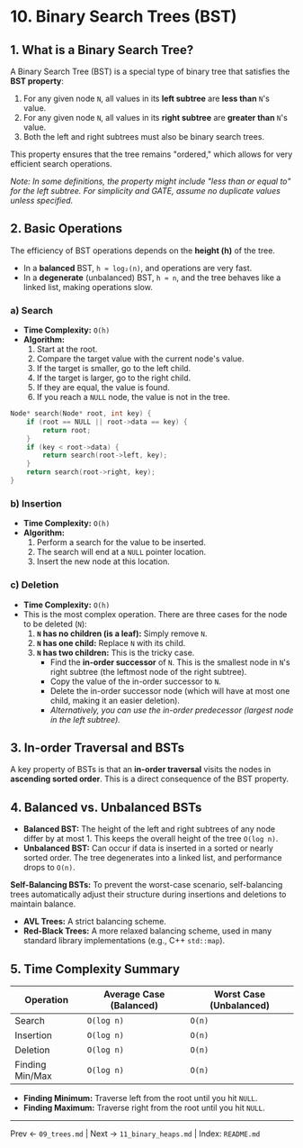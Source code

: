 # 10. Binary Search Trees (BST)

## 1. What is a Binary Search Tree?
A Binary Search Tree (BST) is a special type of binary tree that satisfies the **BST property**:
1.  For any given node `N`, all values in its **left subtree** are **less than** `N`'s value.
2.  For any given node `N`, all values in its **right subtree** are **greater than** `N`'s value.
3.  Both the left and right subtrees must also be binary search trees.

This property ensures that the tree remains "ordered," which allows for very efficient search operations.

*Note: In some definitions, the property might include "less than or equal to" for the left subtree. For simplicity and GATE, assume no duplicate values unless specified.*

## 2. Basic Operations
The efficiency of BST operations depends on the **height (h)** of the tree.
- In a **balanced** BST, `h ≈ log₂(n)`, and operations are very fast.
- In a **degenerate** (unbalanced) BST, `h ≈ n`, and the tree behaves like a linked list, making operations slow.

### a) Search
- **Time Complexity:** `O(h)`
- **Algorithm:**
  1. Start at the root.
  2. Compare the target value with the current node's value.
  3. If the target is smaller, go to the left child.
  4. If the target is larger, go to the right child.
  5. If they are equal, the value is found.
  6. If you reach a `NULL` node, the value is not in the tree.

```c
Node* search(Node* root, int key) {
    if (root == NULL || root->data == key) {
        return root;
    }
    if (key < root->data) {
        return search(root->left, key);
    }
    return search(root->right, key);
}
```

### b) Insertion
- **Time Complexity:** `O(h)`
- **Algorithm:**
  1. Perform a search for the value to be inserted.
  2. The search will end at a `NULL` pointer location.
  3. Insert the new node at this location.

### c) Deletion
- **Time Complexity:** `O(h)`
- This is the most complex operation. There are three cases for the node to be deleted (`N`):
  1.  **`N` has no children (is a leaf):** Simply remove `N`.
  2.  **`N` has one child:** Replace `N` with its child.
  3.  **`N` has two children:** This is the tricky case.
      - Find the **in-order successor** of `N`. This is the smallest node in `N`'s right subtree (the leftmost node of the right subtree).
      - Copy the value of the in-order successor to `N`.
      - Delete the in-order successor node (which will have at most one child, making it an easier deletion).
      - *Alternatively, you can use the in-order predecessor (largest node in the left subtree).*

## 3. In-order Traversal and BSTs
A key property of BSTs is that an **in-order traversal** visits the nodes in **ascending sorted order**. This is a direct consequence of the BST property.

## 4. Balanced vs. Unbalanced BSTs
- **Balanced BST:** The height of the left and right subtrees of any node differ by at most 1. This keeps the overall height of the tree `O(log n)`.
- **Unbalanced BST:** Can occur if data is inserted in a sorted or nearly sorted order. The tree degenerates into a linked list, and performance drops to `O(n)`.

**Self-Balancing BSTs:** To prevent the worst-case scenario, self-balancing trees automatically adjust their structure during insertions and deletions to maintain balance.
- **AVL Trees:** A strict balancing scheme.
- **Red-Black Trees:** A more relaxed balancing scheme, used in many standard library implementations (e.g., C++ `std::map`).

## 5. Time Complexity Summary
| Operation | Average Case (Balanced) | Worst Case (Unbalanced) |
|---|---|---|
| Search | `O(log n)` | `O(n)` |
| Insertion | `O(log n)` | `O(n)` |
| Deletion | `O(log n)` | `O(n)` |
| Finding Min/Max | `O(log n)` | `O(n)` |

- **Finding Minimum:** Traverse left from the root until you hit `NULL`.
- **Finding Maximum:** Traverse right from the root until you hit `NULL`.

---
Prev ← `09_trees.md` | Next → `11_binary_heaps.md` | Index: `README.md`
